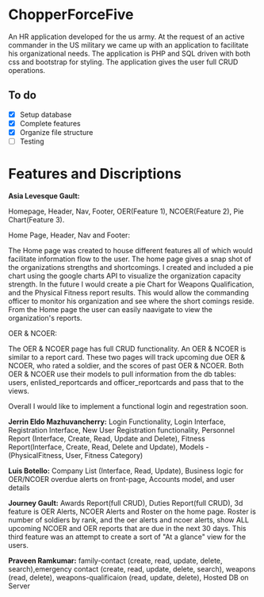 

# ChopperForceFive
An HR application developed for the us army. At the request of an active commander in the US military we came up with an application to facilitate his organizational needs. The application is PHP and SQL driven with both css and bootstrap for styling. The application gives the user full CRUD operations.
## To do
- [x] Setup database
- [x] Complete features
- [x] Organize file structure
- [ ] Testing

#
# Features and Discriptions

**Asia Levesque Gault:** 

Homepage, Header, Nav, Footer, OER(Feature 1), NCOER(Feature 2), Pie Chart(Feature 3).

Home Page, Header, Nav and Footer:

The Home page was created to house different features all of which would facilitate information flow to the user. The home page gives a snap shot of the organizations strengths and shortcomings. I created and included a pie chart using the google charts API to visualize the organization capacity strength. In the future I would create a pie Chart for Weapons Qualification, and the Physical Fitness report results. This would allow the commanding officer to monitor his organization and see where the short comings reside. From the Home page the user can easily naavigate to view the organization's reports.  

OER & NCOER: 

The OER & NCOER page has full CRUD functionality. An OER & NCOER is similar to a report card. These two pages will track upcoming due OER & NCOER, who rated a soldier, and the scores of past OER & NCOER. Both OER & NCOER use their models to pull information from the db tables: users, enlisted_reportcards and officer_reportcards and pass that to the views. 

Overall I would like to implement a functional login and regestration soon.

**Jerrin Eldo Mazhuvancherry:** Login Functionality, Login Interface, Registration Interface, New User Registration functionality, Personnel Report (Interface, Create, Read, Update and Delete), Fitness Report(Interface, Create, Read, Delete and Update), Models - (PhysicalFitness, User, Fitness Category)

**Luis Botello:** Company List (Interface, Read, Update), Business logic for OER/NCOER overdue alerts on front-page, Accounts model, and user details

**Journey Gault:** Awards Report(full CRUD), Duties Report(full CRUD), 3d feature is  OER Alerts, NCOER Alerts and Roster on the home page. Roster is number of soldiers by rank, and the oer alerts and ncoer alerts, show ALL upcoming NCOER and OER reports that are due in the next 30 days. This third feature was an attempt to create a sort of "At a glance" view for the users.

**Praveen Ramkumar:** family-contact (create, read, update, delete, search),emergency contact (create, read, update, delete, search), weapons (read, delete), weapons-qualificaion (read, update, delete), Hosted DB on Server

